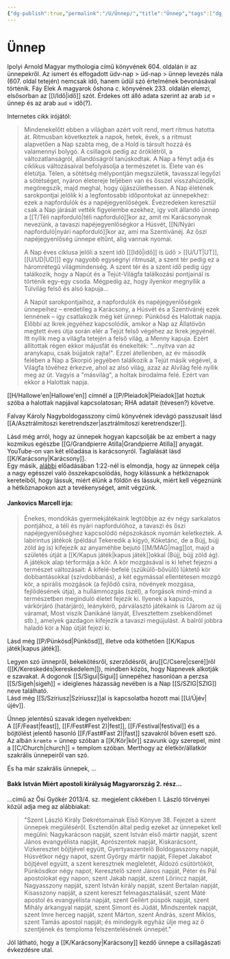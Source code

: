 ```yaml
---
{"dg-publish":true,"permalink":"/U/Ünnep/","title":"Ünnep","tags":["dg_uploaded"],"created":"2023-10-25T05:26","updated":"2023-11-25T11:29"}
---
```



# Ünnep

Ipolyi Arnold Magyar mythologia című könyvének 604. oldalán ír az ünnepekről. Az ismert és elfogadott üdv-nap > üd-nap > ünnep levezés nála (607. oldal tetején) nemcsak idő, hanem üdül szó értelmének bevonásával történik. Fáy Elek A magyarok őshona c. könyvének 233. oldalán elemzi, elsősorban az [[I/Idő\|idő]] szót. Érdekes ott álló adata szerint az arab `id` = ünnep és az arab `aud` = idő(?).  

Internetes cikk írójától:  
> Mindenekelőtt ebben a világban azért volt rend, mert ritmus hatotta át. Ritmusban következtek a napok, hetek, évek, s a ritmust alapvetően a Nap szabta meg, de a Hold is társult hozzá és valamennyi bolygó. A csillagok pedig az öröklétről, a változatlanságról, állandóságról tanúskodtak. A Nap a fényt adja és ciklikus változásaival befolyásolja a természetet is. Élete van és életútja. Télen, a sötétség mélypontján megszületik, tavasszal legyőzi a sötétséget, nyáron életereje teljében van és ősszel visszahúzódik, megöregszik, majd meghal, hogy újjászülethessen. A Nap életének sarokpontjai jelölik ki a legfontosabb időpontokat az ünnepekhez: ezek a napfordulók és a napéjegyenlőségek. Évezredeken keresztül csak a Nap járását vették figyelembe ezekhez, így volt állandó ünnep a [[T/Téli napforduló\|téli napforduló]]kor az, amit mi Karácsonynak nevezünk, a tavaszi napéjegyenlőségkor a Húsvét, [[N/Nyári napforduló\|nyári napforduló]]kor az, ami ma Szentivánéj. Az őszi napéjegyenlőség ünnepe eltűnt, alig vannak nyomai.  
>
> A Nap éves ciklusa jelöli a szent idő \[[[Idő\|idő]] is üdő > [[U/UT\|UT]], [[U/UD\|UD]]\] egy nagyobb egységnyi ritmusát, a szent tér pedig ez a háromrétegű világmindenség. A szent tér és a szent idő pedig úgy találkozik, hogy a Napút és a Tejút-Világfa találkozási pontjainál is történik egy-egy csoda. Mégpedig az, hogy ilyenkor megnyílik a Túlvilág felső és alsó kapuja...  
>
> A Napút sarokpontjaihoz, a napfordulók és napéjegyenlőségek ünnepeihez – eredetileg a Karácsony, a Húsvét és a Szentivánéj ezek lennének – így csatlakozik még két ünnep: Pünkösd és Halottak napja. Előbbi az Ikrek jegyéhez kapcsolódik, amikor a Nap az Állatövön megtett éves útja során elér a Tejút felső végéhez az Ikrek jegyénél. Itt nyílik meg a világfa tetején a felső világ, a Menny kapuja. Ezért állítottak régen ekkor májusfát és énekelték: "...nyitva van az aranykapu, csak bújjatok rajta!". Ezzel átellenben, az év második felében a Nap a Skorpió jegyében találkozik a Tejút másik végével, a Világfa tövéhez érkezve, ahol az alsó világ, azaz az Alvilág felé nyílik meg az út. Vagyis a "másvilág", a holtak birodalma felé. Ezért van ekkor a Halottak napja.  

[[H/Hallowe'en\|Hallowe'en]] címnél a [[P/Pleiadok\|Pleiadok]]at hoztuk szóba a halottak napjával kapcsolatosan; RHA adatait (tévesen?) követve.  

Falvay Károly Nagyboldogasszony című könyvének idevágó passzusait lásd [[A/Asztrálmítoszi keretrendszer\|asztrálmítoszi keretrendszer]].  

Lásd még arról, hogy az ünnepek hogyan kapcsolják be az embert a nagy kozmikus egészbe [[G/Grandpierre Atilla\|Grandpierre Atilla]] anyagát. YouTube-on van két előadása is karácsonyról. Taglalását lásd [[K/Karácsony\|Karácsony]].  
Egy másik, [alábbi](https://youtu.be/CZwvyvBjM3o) előadásában 1:22-nél is elmondja, hogy az ünnepek célja a nagy egésszel való összekapcsolódás, hogy kilássunk a hétköznapok kereteiből, hogy lássuk, miért élünk a földön és lássuk, miért kell végeznünk a hétköznapokon azt a tevékenységet, amit végzünk.  

#### Jankovics Marcell írja:

> Énekes, mondókás gyermekjátékaink legtöbbje az év négy sarkalatos pontjához, a téli és nyári napfordulóhoz, a tavaszi és őszi napéjegyenlőséghez kapcsolódó népszokások nyomán keletkeztek. A labirintus játékok (például Tekeredik a kígyó, Kőketánc, de a Bújj, bújj zöld ág is) kifejezik az anyaméhbe bejutó [[M/MAG\|mag]]ot, majd a születés útját a [[K/Kapus játék\|kapus játék]]okkal (Bújj, bújj zöld ág). A játékok alap térformája a kör. A kör mozgásával is ki lehet fejezni a természet változásait: A kifelé-befelé (szűkülő-bővülő) lüktető kör dobbantásokkal (szívdobbanás), a két egymással ellentétesen mozgó kör, a spirális mozgások (a fejlődő csíra, növények mozgása, fejlődésének útja), a hullámmozgás (szél), a forgások mind-mind a természetben meginduló életet fejezik ki. Ilyenek a kapuzós, várkörjáró (határjáró), leánykérő, párválasztó játékaink is (Járom az új váramat, Most viszik Danikáné lányát, Elvesztettem zsebkendőmet stb.), amelyek gazdagon kifejezik a tavaszi megújulást. A balról jobbra haladó kör a Nap útját fejezi ki.  

Lásd még [[P/Pünkösd\|Pünkösd]], illetve oda köthetően [[K/Kapus játék\|kapus játék]].  

Legyen szó ünnepről, békekötésről, szerződésről, áru[[C/Csere\|cseré]]ről ([[K/Kereskedés\|kereskedelem]]), mindben közös, hogy Napnevek alkotják e szavakat. A dogonok [[S/Sigui\|Sigui]] ünnepéhez hasonlóan a perzsa [[S/Sigeh\|sigeh]] = ideiglenes házasság nevében is a Nap [[S/SZIG\|SZIG]] neve található.  
Lásd még [[S/Szíriusz\|Szíriussz]]al is kapcsolatba hozott mai [[U/Újév\|újév]].  

Ünnep jelentésű szavak idegen nyelvekben:  
A [[F/Feast\|feast]], [[F/Fest#Fest 2)\|fest]], [[F/Festival\|festival]] és a böjtölést jelentő hasonló [[F/Fast#Fast 2)\|fast]] szavakról bőven esett szó.  
Az albán `kremte` = ünnep szóban a [[K/Kör\|kör]] szavunk úgy szerepel, mint a [[C/Church\|church]] = templom szóban. Merthogy az életkör/állatkör szakrális ünnepeiről van szó.  

És ha már szakrális ünnepek, ...

#### Bakk István Miért apostoli királyság Magyarország 2. rész...

...című az Ősi Gyökér 2013/4. sz. megjelent cikkében I. László törvényei közül adja meg az alábbiakat:  
> "Szent László Király Dekrétomainak Első Könyve 38. Fejezet a szent ünnepek megüléséről. Esztendőn által pedig ezeket az ünnepeket kell megülni: Nagykarácson napját, szent István első mártir napját, szent János evangyélista napját, Aprószentek napját, Kiskarácsont, Vizkeresztet bőjtjével együtt, Gyertyaszentelő Boldogasszony napját, Húsvétkor négy napot, szent György mártir napját, Filepet Jakabot böjtjével együtt, a szent keresztnek megleletét, Áldozó csütörtököt, Pünkösdkor négy napot, Keresztelő szent János napját, Péter és Pál apostolokat egy napon, szent Jakab napját, szent Lőrincz napját, Nagyasszony napját, szent István király napját, szent Bertalan napját, Kisasszony napját, a szent kereszt felmagasztalását, szent Máté apostol és evangyélista napját, szent Gellért püspök napját, szent Mihály árkangyal napját, szent Simont és Júdát, Mindszentek napját, szent Imre herceg napját, szent Márton, szent András, szent Miklós, szent Tamás apostol napját; és mindegyik egyház ülje meg az ő szentjének és temploma felszentelésének ünnepét."  

Jól látható, hogy a [[K/Karácsony\|Karácsony]] kezdő ünnepe a csillagászati évkezdésre utal.  